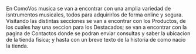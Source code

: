 En ComoVos musica se van a encontrar con una amplia variedad de isntrumentos musicales, todos para adquirirlos de forma online y segura.
Visitando las distintas secciones se van a encontrar con los Productos, de los cuales hay una seccion para los Destacados; se van a encontrar con la pagina de Contactos donde se podran enviar consultas y saber la ubicacion de la tienda fisica; y hasta con un breve texto de la historia de como nacio la tienda.